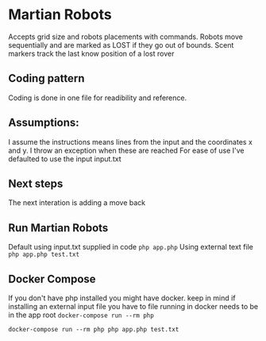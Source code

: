 # Martian Robots

Accepts grid size and robots placements with commands.
Robots move sequentially and are marked as LOST if they go out of bounds.
Scent markers track the last know position of a lost rover

## Coding pattern

Coding is done in one file for readibility and reference.

## Assumptions:
I assume the instructions means lines from the input and the coordinates x and y.
I throw an exception when these are reached
For ease of use I've defaulted to use the input input.txt

## Next steps

The next interation is adding a move back  

## Run Martian Robots

Default using input.txt supplied in code
``` php app.php ```
Using external text file
``` php app.php test.txt ```

## Docker Compose

If you don't have php installed you might have docker. keep in mind if installing an external input file you have to file running in docker needs to be in the app root
``` docker-compose run --rm php ```

``` docker-compose run --rm php php app.php test.txt ```